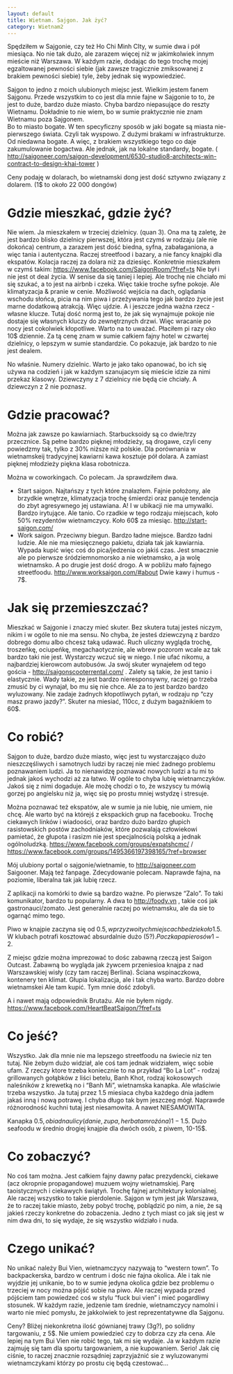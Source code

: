 ```yaml
---
layout: default
title: Wietnam. Sajgon. Jak żyć?
category: Wietnam2
---
```


Spędziłem w Sajgonie, czy też Ho Chi Minh CIty, w sumie dwa i pół miesiąca. No nie tak dużo, ale zarazem więcej niż w jakimkolwiek innym mieście niż Warszawa. W każdym razie, dodając do tego trochę mojej egzaltowanej pewności siebie (jak zawsze tragicznie zmiksowanej z brakiem pewności siebie) tyle, żeby jednak się wypowiedzieć.

Sajgon to jedno z moich ulubionych miejsc jest. Wielkim jestem fanem Sajgonu. Przede wszystkim to co jest dla mnie fajne w Sajgonie to to, że jest to duże, bardzo duże miasto. Chyba bardzo niepasujące do reszty Wietnamu. Dokładnie to  nie wiem, bo w sumie praktycznie nie znam Wietnamu poza Sajgonem.  
Bo to miasto bogate. W ten specyficzny sposób w jaki bogate są miasta nie-pierwszego świata. Czyli tak wyspowo. Z dużymi brakami w infrastrukturze. Od niedawna bogate. A więc, z brakiem wszystkiego tego co daje zakumulowanie bogactwa. Ale jednak, jak na lokalne standardy, bogate. ( http://saigoneer.com/saigon-development/6530-studio8-architects-win-contract-to-design-khai-tower )

Ceny podaję w dolarach, bo wietnamski dong jest dość sztywno związany z dolarem. (1$ to około  22 000 dongów)

# Gdzie mieszkać, gdzie żyć?

Nie wiem. Ja mieszkałem w trzeciej dzielnicy. (quan 3). Ona ma tą zaletę, że jest bardzo blisko dzielnicy pierwszej, która jest czymś w rodzaju (ale nie dokońca) centrum, a zarazem jest dość biedna, syfna, zabałaganiona, a więc tania i autentyczna. Raczej streetfood i bazary, a nie fancy knajpki dla ekspatów. Kolacja raczej za dolara niż za dziesięc. Konkretnie mieszkałem w czymś takim: https://www.facebook.com/SaigonRoom/?fref=ts Nie był i nie jest ot deal życia. W senise da się taniej i lepiej. Ale trochę nie chciało mi się szukać, a to jest na airbnb i czeka. Więc takie troche syfne pokoje. Ale klimatyzacja & pranie w cenie. Możliwość wejścia na dach, oglądania wschodu słońca, picia na nim piwa i przeżywania tego jak bardzo życie jest marne dodatkową atrakcją. Więc ujdzie. A i jeszcze jedna ważna rzecz - własne klucze. Tutaj dość normą jest to, że jak się wynajmuje pokoje nie dostaje się własnych kluczy do zewnętrznych drzwi. Więc wracanie po nocy jest cokolwiek kłopotliwe. Warto na to uważać. Płaciłem pi razy oko 10$ dziennie. Za tą cenę znam w sumie całkiem fajny hotel w czwartej dzielnicy, o lepszym w sumie standardzie. Co pokazuje, jak bardzo to nie jest dealem. 

No właśnie. Numery dzielnic. Warto je jako tako opanować, bo ich się używa na codzień i jak w każdym szanujacym się mieście idzie za nimi przekaz klasowy. Dziewczyny z 7 dzielnicy nie będą cie chciały. A dziewczyn z 2 nie poznasz. 

# Gdzie pracować?

Można jak zawsze po kawiarniach. Starbucksoidy są co dwie/trzy przecznice. Są pełne bardzo pięknej młodzieży, są drogawe, czyli ceny powiedzmy tak, tylko z 30% niższe niż polskie. Dla porównania w wietnamskeij tradycyjnej kawiarni kawa kosztuje pół dolara. A zamiast pięknej młodzieży piękna klasa robotnicza.

Można w coworkingach. Co polecam. Ja sprawdziłem dwa. 

* Start saigon. Najtańszy z tych które znalazłem. Fajnie położony, ale brzydkie wnętrze, klimatyzacja trochę śmierdzi oraz panuje tendencja do zbyt agresywnego jej ustawiana.  A! I w ubikacji nie ma umywalki. Bardzo irytujące. Ale tanio. Co rzadkie w tego rodzaju miejscach, koło 50% rezydentów wietnamczycy. Koło 60$ za miesiąc.  http://start-saigon.com/
* Work saigon. Przeciwny biegun. Bardzo ładne miejsce. Bardzo ładni ludzie. Ale nie ma miesięcznego pakietu, działa tak jak kawiarnia. Wypada kupić więc coś do pica/jedzenia co jakiś czas. Jest smacznie ale po pierwsze śródziemnomorsko a nie wietnamsko, a ja wolę wietnamsko. A po drugie jest dość drogo. A w pobliżu mało fajnego streetfoodu.  http://www.worksaigon.com/#about Dwie kawy i humus - 7$.

# Jak się przemieszczać?

Mieszkać w Sajgonie i znaczy mieć skuter. Bez skutera tutaj jesteś niczym, nikim i w ogóle to nie ma sensu. No chyba, że jesteś dziewczyną z bardzo dobrego domu albo chcesz taką udawać. Ruch uliczny wygląda trochę, troszeńkę, ociupeńkę, megachaotycznie, ale wbrew pozorom wcale az tak bardzo taki nie jest. Wystarczy wczuć się w niego. I nie ufać nikomu, a najbardziej kierowcom autobusów. Ja swój skuter wynajełem od tego gościa - http://saigonscooterrental.com/ . Zalety są takie, że jest tanio i elastycznie. Wady takie, ze jest bardzo nieresponsywny, raczej go trzeba zmusić by ci wynajał, bo mu się nie chce. Ale za to jest bardzo bardzo wyluzowany. Nie zadaje żadnych kłopotliwych pytań, w rodzaju np “czy masz prawo jazdy?”.  Skuter na miesiać, 110cc, z dużym bagażnikiem to 60$.  

# Co robić?

Sajgon to duże, bardzo duże miasto, więc jest tu wystarczająco dużo nieszczęśliwych i samotnych ludzi by raczej nie mieć żadnego problemu poznawaniem ludzi. Ja to nienawidzę poznawać nowych ludzi a tu mi to jednak jakoś wychodzi aż za łatwo. W ogóle to  chyba lubię wietnamczyków. Jakoś się z nimi dogaduje. Ale możę chodzi o to, że wszyscy tu mówią gorzej po angielsku niż ja, więc się po prostu mniej wstydzę i stresuje.

Można poznawać też ekspatów, ale w sumie ja nie lubię, nie umiem, nie chcę. Ale warto być na którejś z ekspackich grup na facebooku. Trochę ciekawych linków i wiadoości, oraz bardzo dużo bardzo głupich rasistowskich postów zachodniaków, które pozwalają człowiekowi pamietać, że głupota i rasizm nie jest specjalnością polską a jednak ogólnoludzką. https://www.facebook.com/groups/expatshcmc/ / https://www.facebook.com/groups/1495366197398165/?ref=browser

Mój ulubiony portal o sajgonie/wietnamie, to http://saigoneer.com  Saigooner. Mają też fanpage. Zdecydowanie polecam. Naprawde fajna, na poziomie, liberalna tak jak lubię rzecz. 

Z aplikacji na komórki to dwie są bardzo ważne. Po pierwsze “Zalo”. To taki komunikator, bardzo tu popularny. A dwa to http://foody.vn , takie coś jak gastronauci/zomato. Jest generalnie raczej po wietnamsku, ale da sie to ogarnąć mimo tego. 
 
Piwo w knajpie zaczyna się od 0.5$, w przyzwoitych miejscach bedzie koło 1.5$. W klubach potrafi kosztować absurdalnie dużo (5$?). Paczka papierosów 1-2$. 

Z miejsc gdzie można imprezować to dośc zabawną rzeczą jest Saigon Outcast. Zabawną bo wygląda jak żywcem przeniesioa knajpa z nad Warszawskiej wisły (czy tam raczej Berlina). Ściana wspinaczkowa, kontenery ten klimat. Głupia lokalizacja, ale i tak chyba warto. Bardzo dobre wietnamskei Ale tam kupić. Tym mnie dość zdobyli.

A i nawet mają odpowiednik Brutażu. Ale nie byłem nigdy. https://www.facebook.com/HeartBeatSaigon/?fref=ts

# Co jeść?

Wszystko. Jak dla mnie nie ma lepszego streetfoodu na świecie niz ten tutaj. Nie żebym dużo widział, ale coś tam jednak widziałem, więc sobie ufam. Z rzeczy ktore trzeba koniecznie to na przykład “Bo La Lot” - rodzaj grillowanych gołąbków z liści betelu, Banh Khot, rodzaj kokosowych naleśników z krewetką no i “Banh Mi”, wietnamska kanapka. Ale właściwie trzeba wszystko. Ja tutaj przez 1.5 miesiaca chyba każdego dnia jadłem jakaś inną i nową potrawę. I chyba długo tak bym jeszczeg mógł. Naprawde różnorodność kuchni tutaj jest niesamowita. A nawet NIESAMOWITA.

Kanapka 0.5$, obiad na ulicy (danie, zupa, herbata mrożóna) 1 - 1.5$. Dużo seafoodu w średnio drogiej knajpie dla dwóch osób, z piwem, 10-15$.

# Co zobaczyć?

No coś tam można. Jest całkiem fajny dawny pałac prezydencki, ciekawe (acz okropnie propagandowe) muzuem wojny wietnamskiej. Parę taoistycznych i ciekawych świątyń. Trochę fajnej architektury kolonialnej. Ale raczej wszystko to takie pierdolenie. Sajgon w tym jest jak Warszawa, że to raczej takie miasto, żeby pobyć trochę, poblądzić po nim, a  nie, że są jakieś rzeczy konkretne do zobaczenia. Jedno z tych miast co jak się jest w nim dwa dni, to się wydaje, że się wszystko widziało i nuda. 

# Czego unikać?

No unikać należy Bui Vien, wietnamczycy nazywają to “western town”. To backpackerska, bardzo w centrum i dośc nie fajna okolica. Ale i tak nie wyjdzie jej unikanie, bo to w sumie jedyna okolica gdzie bez problemu o trzeciej w nocy można pójść sobie na piwo. Ale raczej wypada przed pójściem tam powiedzeć coś w stylu “fuck bui vien” i mieć pogardliwy stosunek. W każdym razie, jedzenie tam średnie, wietnamczycy namolni i warto nie mieć pomysłu, że jakkolwiek to jest reprezentatywne dla Sajgonu.

Ceny? Bliżej niekonkretna ilość gównianej trawy (3g?), po solidny targowaniu, z 5$. Nie umiem powiedzieć czy to dobrza czy zła cena. Ale lepiej na tym Bui Vien nie robić tego, tak mi się wydaje. Ja w każdym razie zajmuję się tam dla sportu targowaniem, a nie kupowaniem. Serio! Jak cię ciśnie, to raczej znacznie rozsądniej zaprzyjaźnić sie z wyluzowanymi wietnamczykami którzy po prostu cię będą czestować…





